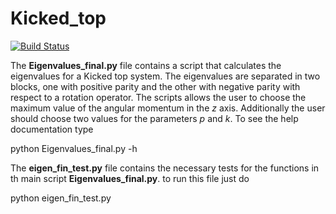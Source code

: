 # Kicked_top
[![Build Status](https://travis-ci.org/marioperezj/Kicked_top.svg?branch=master)](https://travis-ci.org/marioperezj/Kicked_top)

The **Eigenvalues_final.py** file contains a script that calculates the eigenvalues for a Kicked top system. The eigenvalues are separated in two blocks, one with positive parity and the other with negative parity with respect to a rotation operator. The scripts allows the user to choose the maximum value of the angular momentum in the _z_ axis. Additionally the user should choose two values for the parameters _p_ and _k_. To see the help documentation type

python Eigenvalues_final.py -h

The **eigen_fin_test.py** file contains the necessary tests for the functions in th main script **Eigenvalues_final.py**.
to run this file just do 

python eigen_fin_test.py
